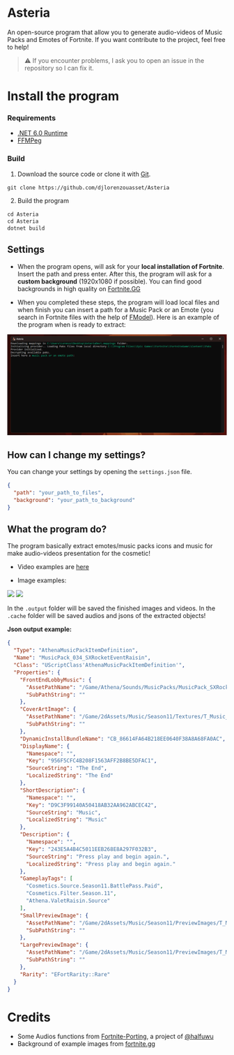 # Asteria

An open-source program that allow you to generate audio-videos of Music Packs and Emotes of Fortnite.
If you want contribute to the project, feel free to help! 

> ⚠️ If you encounter problems, I ask you to open an issue in the repository so I can fix it.


# Install the program

### Requirements

* <a href='https://dotnet.microsoft.com/en-us/download/dotnet/6.0/runtime'>.NET 6.0 Runtime</a>
* <a href='https://ffmpeg.org/download.html'>FFMPeg</a>

### Build

1. Download the source code or clone it with <a href='https://git-scm.com/download/win'>Git</a>.

```
git clone https://github.com/djlorenzouasset/Asteria
```

2. Build the program
```
cd Asteria
cd Asteria
dotnet build
```

## Settings

- When the program opens, will ask for your <b>local installation of Fortnite</b>. Insert the path and press enter. After this, the program will ask for a <b>custom background</b> (1920x1080 if possible). You can find good backgrounds in high quality on <a href='https://fortnite.gg/assets?category=backgrounds'>Fortnite.GG</a>

- When you completed these steps, the program will load local files and when finish you can insert a path for a Music Pack or an Emote (you search in Fortnite files with the help of <a href='https://github.com/4sval/FModel'>FModel</a>). Here is an example of the program when is ready to extract:

<img src='https://github.com/djlorenzouasset/Asteria/blob/main/.github/project-preview.png' alt="Asteria Program">


## How can I change my settings?

You can change your settings by opening the <code>settings.json</code> file.

```json
{
  "path": "your_path_to_files",
  "background": "your_path_to_background"
}
```

## What the program do?

The program basically extract emotes/music packs icons and music for make audio-videos presentation for the cosmetic!

- Video examples are <a href="https://twitter.com/djlorenzouasset/status/1660572148845379587?s=20">here</a>

- Image examples:

<img src="https://github.com/djlorenzouasset/Asteria/blob/main/.github/Athena_Emote_Bunny_Hop_02.png"> 
<img src="https://github.com/djlorenzouasset/Asteria/blob/main/.github/MusicPack_Showdown.png">


In the <code>.output</code> folder will be saved the finished images and videos. In the <code>.cache</code> folder will be saved audios and jsons of the extracted objects!

<b>Json output example:</b>

```json
{
  "Type": "AthenaMusicPackItemDefinition",
  "Name": "MusicPack_034_SXRocketEventRaisin",
  "Class": "UScriptClass'AthenaMusicPackItemDefinition'",
  "Properties": {
    "FrontEndLobbyMusic": {
      "AssetPathName": "/Game/Athena/Sounds/MusicPacks/MusicPack_SXRocketEvent_Cue.MusicPack_SXRocketEvent_Cue",
      "SubPathString": ""
    },
    "CoverArtImage": {
      "AssetPathName": "/Game/2dAssets/Music/Season11/Textures/T_Music_SXRocketEvent.T_Music_SXRocketEvent",
      "SubPathString": ""
    },
    "DynamicInstallBundleName": "CB_86614FA64B218EE0640F38A8A68FA0AC",
    "DisplayName": {
      "Namespace": "",
      "Key": "956F5CFC4B208F1563AFF2B8BE5DFAC1",
      "SourceString": "The End",
      "LocalizedString": "The End"
    },
    "ShortDescription": {
      "Namespace": "",
      "Key": "D9C3F99140A50418AB32AA962ABCEC42",
      "SourceString": "Music",
      "LocalizedString": "Music"
    },
    "Description": {
      "Namespace": "",
      "Key": "243E5A4B4C5011EEB268E8A297F032B3",
      "SourceString": "Press play and begin again.",
      "LocalizedString": "Press play and begin again."
    },
    "GameplayTags": [
      "Cosmetics.Source.Season11.BattlePass.Paid",
      "Cosmetics.Filter.Season.11",
      "Athena.ValetRaisin.Source"
    ],
    "SmallPreviewImage": {
      "AssetPathName": "/Game/2dAssets/Music/Season11/PreviewImages/T_Music_PreviewImages_Season11-T-Music-SXRocketEvent.T_Music_PreviewImages_Season11-T-Music-SXRocketEvent",
      "SubPathString": ""
    },
    "LargePreviewImage": {
      "AssetPathName": "/Game/2dAssets/Music/Season11/PreviewImages/T_Music_PreviewImages_Season11-T-Music-SXRocketEvent-L.T_Music_PreviewImages_Season11-T-Music-SXRocketEvent-L",
      "SubPathString": ""
    },
    "Rarity": "EFortRarity::Rare"
  }
}
```

# Credits

- Some Audios functions from <a href='https://github.com/halfuwu/FortnitePorting'>Fortnite-Porting</a>, a project of <a href='https://github.com/halfuwu'>@halfuwu</a>
- Background of example images from <a href='https://fortnite.gg/assets?category=backgrounds'>fortnite.gg</a>
